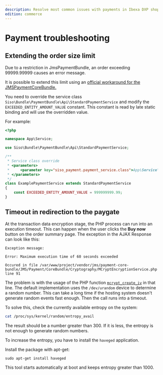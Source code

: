 ```yaml
---
description: Resolve most common issues with payments in Ibexa DXP shop.
edition: commerce
---
```


# Payment troubleshooting

## Extending the order size limit

Due to a restriction in JmsPaymentBundle, an order exceeding 99999.99999 causes an error message.

It is possible to extend this limit using an [official workaround for the JMSPaymentCoreBundle.](https://jmspaymentcorebundle.readthedocs.io/en/latest/guides/overriding_entity_mapping.html)

You need to override the service class `Siso\Bundle\PaymentBundle\Api\StandardPaymentService` and modify the `EXCEEDED_ENTITY_AMOUNT_VALUE` constant.
This constant is read by late static binding and will use the overridden value.

For example:

``` php
<?php

namespace App\Service;

use Siso\Bundle\PaymentBundle\Api\StandardPaymentService;

/**
 * Service class override
 * <parameters>
 *     <parameter key="siso_payment.payment_service.class">App\Service\ExamplePaymentService</parameter>
 * </parameters>
 */
class ExamplePaymentService extends StandardPaymentService
{
    const EXCEEDED_ENTITY_AMOUNT_VALUE = 999999999.99;
}
```

## Timeout in redirection to the paygate

At the transaction data encryption stage, the PHP process can run into an execution timeout.
This can happen when the user clicks the **Buy now** button on the order summary page.
The exception in the AJAX Response can look like this:

```
Exception message:

Error: Maximum execution time of 60 seconds exceeded

Occured in file /var/www/project/vendor/jms/payment-core-bundle/JMS/Payment/CoreBundle/Cryptography/MCryptEncryptionService.php line 91
```

The problem is with the usage of the PHP function [`mcrypt_create_iv`](https://www.php.net/manual/en/function.mcrypt-create-iv.php) in that line.
The default implementation uses the `/dev/urandom` device to determine a random number.
This can take a long time if the hosting system doesn't generate random events fast enough.
Then the call runs into a timeout.

To solve this, check the currently available entropy on the system:

``` bash
cat /proc/sys/kernel/random/entropy_avail
```

The result should be a number greater than 300. If it is less, the entropy is not enough to generate random numbers.

To increase the entropy, you have to install the `haveged` application.

Install the package with apt-get:

``` 
sudo apt-get install haveged
```

This tool starts automatically at boot and keeps entropy greater than 1000.
